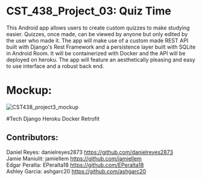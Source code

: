 # CST_438_Project_03: Quiz Time
This Android app allows users to create custom quizzes to make studying easier. Quizzes, once made, can be viewed by anyone but only edited by the user who made it. The app will make use of a custom made REST API built with Django's Rest Framework and a persistence layer built with SQLite in Android Room. It will be containerized with Docker and the API will be deployed on heroku. The app will feature an aesthetically pleasing and easy to use interface and a robust back end.

# Mockup:
![CST438_project3_mockup](https://user-images.githubusercontent.com/32247665/139358164-1d3d09b0-3914-4931-bccc-32a5a732a733.JPG)

#Tech
Django
Heroku
Docker
Retrofit

## Contributors:
Daniel Reyes: danielreyes2873 https://github.com/danielreyes2873 <br>
Jamie Maniulit: jamiellem https://github.com/jamiellem <br>
Edgar Peralta: EPeralta18 https://github.com/EPeralta18 <br>
Ashley Garcia: ashgarc20 https://github.com/ashgarc20 <br>
